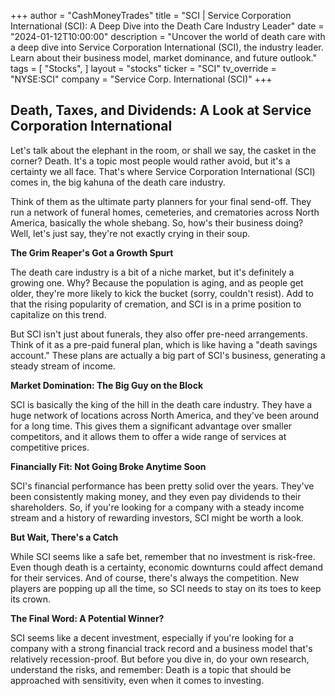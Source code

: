 +++
author = "CashMoneyTrades"
title = "SCI |  Service Corporation International (SCI):  A Deep Dive into the Death Care Industry Leader"
date = "2024-01-12T10:00:00"
description = "Uncover the world of death care with a deep dive into Service Corporation International (SCI), the industry leader. Learn about their business model, market dominance, and future outlook."
tags = [
"Stocks",
]
layout = "stocks"
ticker = "SCI"
tv_override = "NYSE:SCI" 
company = "Service Corp. International (SCI)"
+++
        


## Death, Taxes, and Dividends: A Look at Service Corporation International

Let's talk about the elephant in the room, or shall we say, the casket in the corner? Death. It's a topic most people would rather avoid, but it's a certainty we all face. That's where Service Corporation International (SCI) comes in, the big kahuna of the death care industry.

Think of them as the ultimate party planners for your final send-off. They run a network of funeral homes, cemeteries, and crematories across North America, basically the whole shebang. So, how's their business doing? Well, let's just say, they're not exactly crying in their soup. 

**The Grim Reaper's Got a Growth Spurt**

The death care industry is a bit of a niche market, but it's definitely a growing one. Why? Because the population is aging, and as people get older, they're more likely to kick the bucket (sorry, couldn't resist). Add to that the rising popularity of cremation, and SCI is in a prime position to capitalize on this trend. 

But SCI isn't just about funerals, they also offer pre-need arrangements. Think of it as a pre-paid funeral plan, which is like having a "death savings account." These plans are actually a big part of SCI's business, generating a steady stream of income.

**Market Domination: The Big Guy on the Block**

SCI is basically the king of the hill in the death care industry. They have a huge network of locations across North America, and they've been around for a long time. This gives them a significant advantage over smaller competitors, and it allows them to offer a wide range of services at competitive prices. 

**Financially Fit: Not Going Broke Anytime Soon**

SCI's financial performance has been pretty solid over the years. They've been consistently making money, and they even pay dividends to their shareholders. So, if you're looking for a company with a steady income stream and a history of rewarding investors, SCI might be worth a look.

**But Wait, There's a Catch**

While SCI seems like a safe bet, remember that no investment is risk-free. Even though death is a certainty, economic downturns could affect demand for their services. And of course, there's always the competition. New players are popping up all the time, so SCI needs to stay on its toes to keep its crown.

**The Final Word: A Potential Winner?**

SCI seems like a decent investment, especially if you're looking for a company with a strong financial track record and a business model that's relatively recession-proof. But before you dive in, do your own research, understand the risks, and remember: Death is a topic that should be approached with sensitivity, even when it comes to investing. 

        